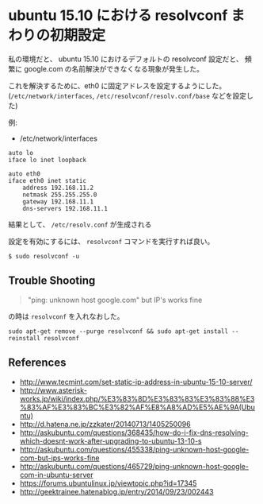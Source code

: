 
# ubuntu 15.10 における resolvconf まわりの初期設定

私の環境だと、 ubuntu 15.10 におけるデフォルトの resolvconf 設定だと、
頻繁に google.com の名前解決ができなくなる現象が発生した。

これを解決するために、eth0 に固定アドレスを設定するようにした。
(`/etc/network/interfaces`, `/etc/resolvconf/resolv.conf/base` などを設定した)

例:

* /etc/network/interfaces

```
auto lo
iface lo inet loopback

auto eth0
iface eth0 inet static
    address 192.168.11.2
    netmask 255.255.255.0
    gateway 192.168.11.1
    dns-servers 192.168.11.1
```

結果として、 `/etc/resolv.conf` が生成される

設定を有効にするには、 `resolvconf` コマンドを実行すれば良い。

```
$ sudo resolvconf -u
```


## Trouble Shooting

> "ping: unknown host google.com" but IP's works fine

の時は `resolvconf` を入れなおした。

```
sudo apt-get remove --purge resolvconf && sudo apt-get install --reinstall resolvconf
```

## References

* http://www.tecmint.com/set-static-ip-address-in-ubuntu-15-10-server/
* http://www.asterisk-works.jp/wiki/index.php/%E3%83%8D%E3%83%83%E3%83%88%E3%83%AF%E3%83%BC%E3%82%AF%E8%A8%AD%E5%AE%9A(Ubuntu)
* http://d.hatena.ne.jp/zzkater/20140713/1405250096
* http://askubuntu.com/questions/368435/how-do-i-fix-dns-resolving-which-doesnt-work-after-upgrading-to-ubuntu-13-10-s
* http://askubuntu.com/questions/455338/ping-unknown-host-google-com-but-ips-works-fine
* http://askubuntu.com/questions/465729/ping-unknown-host-google-com-in-ubuntu-server
* https://forums.ubuntulinux.jp/viewtopic.php?id=17345
* http://geektrainee.hatenablog.jp/entry/2014/09/23/002443


